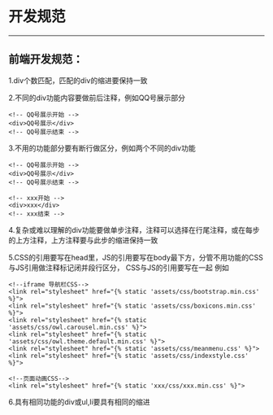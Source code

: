 # 开发规范
--------------------------------------------------------------------------------------------------
## 前端开发规范：
1.div个数匹配，匹配的div的缩进要保持一致

2.不同的div功能内容要做前后注释，例如QQ号展示部分
```
<!-- QQ号展示开始 -->
<div>QQ号展示</div>
<!-- QQ号展示结束 -->
```
3.不用的功能部分要有断行做区分，例如两个不同的div功能
```
<!-- QQ号展示开始 -->
<div>QQ号展示</div>
<!-- QQ号展示结束 -->

<!-- xxx开始 -->
<div>xxx</div>
<!-- xxx结束 -->
```
4.复杂或难以理解的div功能要做单步注释，注释可以选择在行尾注释，或在每步的上方注释，上方注释要与此步的缩进保持一致

5.CSS的引用要写在head里，JS的引用要写在body最下方，分管不用功能的CSS与JS引用做注释标记闭并段行区分，
CSS与JS的引用要写在一起
例如
```
<!--iframe 导航栏CSS-->
<link rel="stylesheet" href="{% static 'assets/css/bootstrap.min.css' %}">
<link rel="stylesheet" href="{% static 'assets/css/boxicons.min.css' %}">
<link rel="stylesheet" href="{% static 'assets/css/owl.carousel.min.css' %}">
<link rel="stylesheet" href="{% static 'assets/css/owl.theme.default.min.css' %}">
<link rel="stylesheet" href="{% static 'assets/css/meanmenu.css' %}">
<link rel="stylesheet" href="{% static 'assets/css/indexstyle.css' %}">

<!--页面动画CSS-->
<link rel="stylesheet" href="{% static 'xxx/css/xxx.min.css' %}">
```
6.具有相同功能的div或ul,li要具有相同的缩进